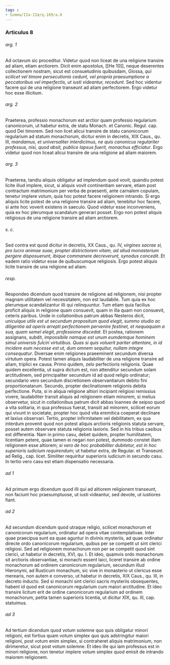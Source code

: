 ```yaml
---
tags : 
- Summa/IIa-IIæ/q.189/a.8
---
```


### Articulus 8

###### arg. 1
Ad octavum sic proceditur. Videtur quod non liceat de una religione transire ad aliam, etiam arctiorem. Dicit enim apostolus, [[He 10]], neque deserentes collectionem nostram, sicut est consuetudinis quibusdam, Glossa, *qui scilicet vel timore persecutionis cedunt, vel propria praesumptione a peccatoribus vel imperfectis, ut iusti videantur, recedunt*. Sed hoc videntur facere qui de una religione transeunt ad aliam perfectiorem. Ergo videtur hoc esse illicitum.

###### arg. 2
Praeterea, professio monachorum est arctior quam professio regularium canonicorum, ut habetur extra, de statu Monach. et Canonic. Regul. cap. quod Dei timorem. Sed non licet alicui transire de statu canonicorum regularium ad statum monachorum, dicitur enim in decretis, XIX Caus., qu. III, *mandamus, et universaliter interdicimus, ne quis canonicus regulariter professus, nisi, quod absit, publice lapsus fuerit, monachus efficiatur*. Ergo videtur quod non liceat alicui transire de una religione ad aliam maiorem.

###### arg. 3
Praeterea, tandiu aliquis obligatur ad implendum quod vovit, quandiu potest licite illud implere, sicut, si aliquis vovit continentiam servare, etiam post contractum matrimonium per verba de praesenti, ante carnalem copulam, tenetur implere votum, quia hoc potest facere religionem intrando. Si ergo aliquis licite potest de una religione transire ad aliam, tenebitur hoc facere, si ante hoc voverit existens in saeculo. Quod videtur esse inconveniens, quia ex hoc plerumque scandalum generari posset. Ergo non potest aliquis religiosus de una religione transire ad aliam arctiorem.

###### s. c.
Sed contra est quod dicitur in decretis, XX Caus., qu. IV, *virgines sacrae si, pro lucro animae suae, propter districtiorem vitam, ad aliud monasterium pergere disposuerunt, ibique commanere decreverunt, synodus concedit*. Et eadem ratio videtur esse de quibuscumque religiosis. Ergo potest aliquis licite transire de una religione ad aliam.

###### resp.
Respondeo dicendum quod transire de religione ad religionem, nisi propter magnam utilitatem vel necessitatem, non est laudabile. Tum quia ex hoc plerumque scandalizantur illi qui relinquuntur. Tum etiam quia facilius proficit aliquis in religione quam consuevit, quam in illa quam non consuevit, ceteris paribus. Unde in collationibus patrum abbas Nesteros dicit, *unicuique utile est ut secundum propositum quod elegit, summo studio ac diligentia ad operis arrepti perfectionem pervenire festinet, et nequaquam a sua, quam semel elegit, professione discedat*. Et postea, rationem assignans, subdit, *impossibile namque est unum eumdemque hominem simul universis fulciri virtutibus. Quas si quis voluerit pariter attentare, in id incidere eum necesse est ut, dum omnem sequitur, nullam integre consequatur*. Diversae enim religiones praeeminent secundum diversa virtutum opera. Potest tamen aliquis laudabiliter de una religione transire ad aliam, triplici ex causa. Primo quidem, zelo perfectioris religionis. Quae quidem excellentia, ut supra dictum est, non attenditur secundum solam arctitudinem, sed principaliter secundum id ad quod religio ordinatur; secundario vero secundum discretionem observantiarum debito fini proportionatarum. Secundo, propter declinationem religionis debita perfectione. Puta, si in aliqua religione altiori incipiant religiosi remissius vivere, laudabiliter transit aliquis ad religionem etiam minorem, si melius observetur, sicut in collationibus patrum dicit abbas Ioannes de seipso quod a vita solitaria, in qua professus fuerat, transiit ad minorem, scilicet eorum qui vivunt in societate, propter hoc quod vita eremitica coeperat declinare et laxius observari. Tertio, propter infirmitatem vel debilitatem, ex qua interdum provenit quod non potest aliquis arctioris religionis statuta servare, posset autem observare statuta religionis laxioris. Sed in his tribus casibus est differentia. Nam in primo casu, debet quidem, propter humilitatem, licentiam petere, quae tamen ei negari non potest, dummodo constet illam religionem esse altiorem; *si vero de hoc probabiliter dubitetur, est in hoc superioris iudicium requirendum*; ut habetur extra, de Regular. et Transeunt. ad Relig., cap. licet. Similiter requiritur superioris iudicium in secundo casu. In tertio vero casu est etiam dispensatio necessaria.

###### ad 1
Ad primum ergo dicendum quod illi qui ad altiorem religionem transeunt, non faciunt hoc praesumptuose, ut iusti videantur, sed devote, ut iustiores fiant.

###### ad 2
Ad secundum dicendum quod utraque religio, scilicet monachorum et canonicorum regularium, ordinatur ad opera vitae contemplativae. Inter quae praecipua sunt ea quae aguntur in divinis mysteriis, ad quae ordinatur directe ordo canonicorum regularium, quibus per se competit ut sint clerici religiosi. Sed ad religionem monachorum non per se competit quod sint clerici, ut habetur in decretis, XVI, qu. I. Et ideo, quamvis ordo monachorum sit arctioris observantiae, si monachi essent laici, liceret transire ab ordine monachorum ad ordinem canonicorum regularium, secundum illud Hieronymi, ad Rusticum monachum, sic vive in monasterio ut clericus esse merearis, non autem e converso, ut habetur in decretis, XIX Caus., qu. III, in decreto inducto. Sed si monachi sint clerici sacris mysteriis obsequentes, habent id quod est canonicorum regularium cum maiori arctitudine. Et ideo transire licitum erit de ordine canonicorum regularium ad ordinem monachorum, petita tamen superioris licentia, ut dicitur XIX, qu. III, cap. statuimus.

###### ad 3
Ad tertium dicendum quod votum solemne quo quis obligatur minori religioni, est fortius quam votum simplex quo quis adstringitur maiori religioni, post votum enim simplex, si contraheret aliquis matrimonium, non dirimeretur, sicut post votum solemne. Et ideo ille qui iam professus est in minori religione, non tenetur implere votum simplex quod emisit de intrando maiorem religionem.

